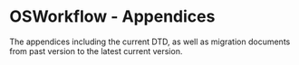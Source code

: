 # OSWorkflow - Appendices

The appendices including the current DTD, as well as migration documents from past version to the latest current version.